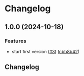 # Changelog

## 1.0.0 (2024-10-18)


### Features

* start first version ([#3](https://github.com/nivseb/php-mock-server-connector/issues/3)) ([cbb8b42](https://github.com/nivseb/php-mock-server-connector/commit/cbb8b427b5b0f90660969afd83d07244ca488356))

## Changelog
